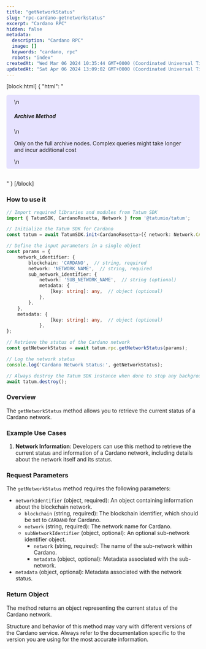 ```yaml
---
title: "getNetworkStatus"
slug: "rpc-cardano-getnetworkstatus"
excerpt: "Cardano RPC"
hidden: false
metadata: 
  description: "Cardano RPC"
  image: []
  keywords: "cardano, rpc"
  robots: "index"
createdAt: "Wed Mar 06 2024 10:35:44 GMT+0000 (Coordinated Universal Time)"
updatedAt: "Sat Apr 06 2024 13:09:02 GMT+0000 (Coordinated Universal Time)"
---
```

[block:html]
{
  "html": "<div style="padding: 10px 20px; border-radius: 5px; background-color: #e6e2ff; margin: 0 0 30px 0;">\n  <h5>Archive Method</h5>\n  <p>Only on the full archive nodes. Complex queries might take longer and incur additional cost</p>\n</div>"
}
[/block]


### How to use it

```typescript
// Import required libraries and modules from Tatum SDK
import { TatumSDK, CardanoRosetta, Network } from '@tatumio/tatum';

// Initialize the Tatum SDK for Cardano
const tatum = await TatumSDK.init<CardanoRosetta>({ network: Network.CARDANO_ROSETTA });

// Define the input parameters in a single object
const params = {
    network_identifier: {
        blockchain: 'CARDANO',  // string, required
        network: 'NETWORK_NAME',  // string, required
        sub_network_identifier: {
            network: 'SUB_NETWORK_NAME',  // string (optional)
            metadata: {
                [key: string]: any,  // object (optional)
            },
        },
    },
    metadata: {
                [key: string]: any,  // object (optional)
            }, 
};

// Retrieve the status of the Cardano network
const getNetworkStatus = await tatum.rpc.getNetworkStatus(params);

// Log the network status
console.log('Cardano Network Status:', getNetworkStatus);

// Always destroy the Tatum SDK instance when done to stop any background processes
await tatum.destroy();
```

### Overview

The `getNetworkStatus` method allows you to retrieve the current status of a Cardano network.

### Example Use Cases

1. **Network Information**: Developers can use this method to retrieve the current status and information of a Cardano network, including details about the network itself and its status.

### Request Parameters

The `getNetworkStatus` method requires the following parameters:

- `networkIdentifier` (object, required): An object containing information about the blockchain network.
  - `blockchain` (string, required): The blockchain identifier, which should be set to `CARDANO` for Cardano.
  - `network` (string, required): The network name for Cardano.
  - `subNetworkIdentifier` (object, optional): An optional sub-network identifier object.
    - `network` (string, required): The name of the sub-network within Cardano.
    - `metadata` (object, optional): Metadata associated with the sub-network.
- `metadata` (object, optional): Metadata associated with the network status.

### Return Object

The method returns an object representing the current status of the Cardano network.

Structure and behavior of this method may vary with different versions of the Cardano service. Always refer to the documentation specific to the version you are using for the most accurate information.
